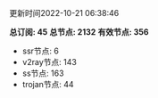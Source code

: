 更新时间2022-10-21 06:38:46

**总订阅: 45**
**总节点: 2132**
**有效节点: 356**
- ssr节点: 6
- v2ray节点: 143
- ss节点: 163
- trojan节点: 44
